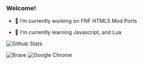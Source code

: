 ### Welcome!

- 🔭 I’m currently working on FNF HTML5 Mod Ports

- 🌱 I’m currently learning Javascript, and Lua

![Github Stats](https://github-readme-stats.vercel.app/api?username=SuperTeamXP&theme=radical)

![Brave](https://img.shields.io/badge/Brave-FB542B?style=for-the-badge&logo=Brave&logoColor=white)
![Google Chrome](https://img.shields.io/badge/Google%20Chrome-4285F4?style=for-the-badge&logo=GoogleChrome&logoColor=white)
